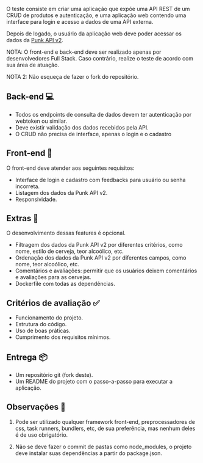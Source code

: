 O teste consiste em criar uma aplicação que expõe uma API REST de um CRUD de produtos e autenticação, e uma aplicação web contendo uma interface para login e acesso a dados de uma API externa. 

Depois de logado, o usuário da aplicação web deve poder acessar os dados da [Punk API v2](https://punkapi.com/). 

NOTA: O front-end e back-end deve ser realizado apenas por desenvolvedores Full Stack. Caso contrário, realize o teste de acordo com sua área de atuação.

NOTA 2: Não esqueça de fazer o fork do repositório.

## Back-end 💻
- Todos os endpoints de consulta de dados devem ter autenticação por webtoken ou similar.
- Deve existir validação dos dados recebidos pela API.
- O CRUD não precisa de interface, apenas o login e o cadastro

## Front-end 🎨
O front-end deve atender aos seguintes requisitos:
- Interface de login e cadastro com feedbacks para usuário ou senha incorreta.
- Listagem dos dados da Punk API v2.
- Responsividade.

## Extras 🌟
O desenvolvimento dessas features é opcional.

- Filtragem dos dados da Punk API v2 por diferentes critérios, como nome, estilo de cerveja, teor alcoólico, etc.
- Ordenação dos dados da Punk API v2 por diferentes campos, como nome, teor alcoólico, etc.
- Comentários e avaliações: permitir que os usuários deixem comentários e avaliações para as cervejas.
- Dockerfile com todas as dependências.

## Critérios de avaliação ✅
- Funcionamento do projeto.
- Estrutura do código.
- Uso de boas práticas.
- Cumprimento dos requisitos mínimos.

## Entrega 📦

- Um repositório git (fork deste).
- Um README do projeto com o passo-a-passo para executar a aplicação.

## Observações 📝

1. Pode ser utilizado qualquer framework front-end, preprocessadores de css, task runners, bundlers, etc, de sua preferência, mas nenhum deles é de uso obrigatório.

2. Não se deve fazer o commit de pastas como node_modules, o projeto deve instalar suas dependências a partir do package.json.
